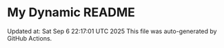 # My Dynamic README
Updated at: Sat Sep  6 22:17:01 UTC 2025
This file was auto-generated by GitHub Actions.
